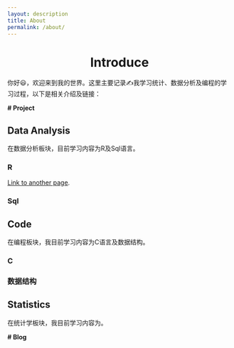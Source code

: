 ```yaml
---
layout: description
title: About
permalink: /about/
---
```


# <center>**Introduce**</center>
你好😃，欢迎来到我的世界。这里主要记录✍我学习统计、数据分析及编程的学习过程，以下是相关介绍及链接：

**# Project**

## Data Analysis

在数据分析板块，目前学习内容为R及Sql语言。

### R
[Link to another page](./another-page.html).

### Sql

## Code
在编程板块，我目前学习内容为C语言及数据结构。

### C

### 数据结构

## Statistics
在统计学板块，我目前学习内容为。

**# Blog**
